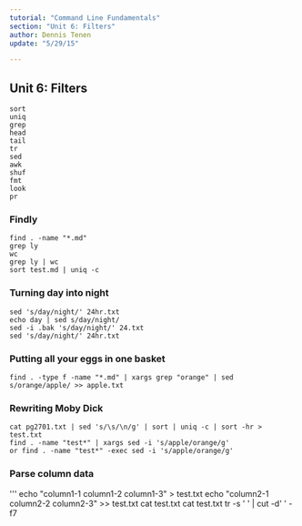 ```yaml
---
tutorial: "Command Line Fundamentals"
section: "Unit 6: Filters"
author: Dennis Tenen
update: "5/29/15"

---
```


## Unit 6: Filters

```
sort
uniq
grep
head
tail
tr
sed
awk
shuf
fmt
look
pr
```

### Findly
```
find . -name "*.md"
grep ly
wc
grep ly | wc
sort test.md | uniq -c
```

### Turning day into night
```
sed 's/day/night/' 24hr.txt
echo day | sed s/day/night/
sed -i .bak 's/day/night/' 24.txt
sed 's/day/night/' 24hr.txt
```
### Putting all your eggs in one basket
```
find . -type f -name "*.md" | xargs grep "orange" | sed s/orange/apple/ >> apple.txt
```

### Rewriting Moby Dick
```
cat pg2701.txt | sed 's/\s/\n/g' | sort | uniq -c | sort -hr > test.txt
find . -name "test*" | xargs sed -i 's/apple/orange/g'
or find . -name "test*" -exec sed -i 's/apple/orange/g'
```

### Parse column data 

'''
echo "column1-1 column1-2 column1-3" > test.txt
echo "column2-1 column2-2 column2-3" >> test.txt
cat test.txt
cat test.txt tr -s ' ' | cut -d' ' -f7
```
